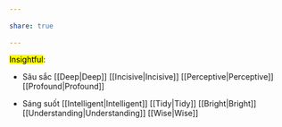 ---  
share: true  
---  
<mark class="hltr-blue-sky">Insightful</mark>:  
- Sâu sắc [[Deep|Deep]] [[Incisive|Incisive]] [[Perceptive|Perceptive]] [[Profound|Profound]]  
- Sáng suốt [[Intelligent|Intelligent]] [[Tidy|Tidy]] [[Bright|Bright]] [[Understanding|Understanding]] [[Wise|Wise]]